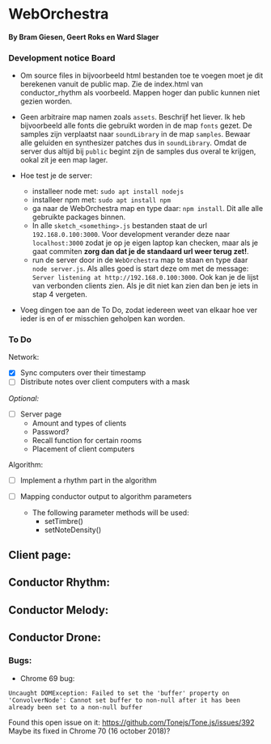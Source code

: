 # WebOrchestra
#### By Bram Giesen, Geert Roks en Ward Slager

### Development notice Board
  - Om source files in bijvoorbeeld html bestanden toe te voegen moet je dit berekenen vanuit de public map. Zie de index.html van conductor_rhythm als voorbeeld. Mappen hoger dan public kunnen niet gezien worden.

  - Geen arbitraire map namen zoals `assets`. Beschrijf het liever. Ik heb bijvoorbeeld alle fonts die gebruikt worden in de map `fonts` gezet. De samples zijn verplaatst naar `soundLibrary` in de map `samples`. Bewaar alle geluiden en synthesizer patches dus in `soundLibrary`. Omdat de server dus altijd bij `public` begint zijn de samples dus overal te krijgen, ookal zit je een map lager.

  - Hoe test je de server:
    - installeer node met: `sudo apt install nodejs`
    - installeer npm met:  `sudo apt install npm`
    - ga naar de WebOrchestra map en type daar:  `npm install`. Dit alle alle gebruikte packages binnen.
    - In alle `sketch_<something>.js` bestanden staat de url `192.168.0.100:3000`. Voor development verander deze naar `localhost:3000` zodat je op je eigen laptop kan checken, maar als je gaat commiten **zorg dan dat je de standaard url weer terug zet!**.
    - run de server door in de `WebOrchestra` map te staan en type daar `node server.js`. Als alles goed is start deze om met de message: `Server listening at http://192.168.0.100:3000`. Ook kan je de lijst van verbonden clients zien. Als je dit niet kan zien dan ben je iets in stap 4 vergeten.


  - Voeg dingen toe aan de To Do, zodat iedereen weet van elkaar hoe ver ieder is en of er misschien geholpen kan worden.

### To Do

Network:
  - [x] Sync computers over their timestamp
  - [ ] Distribute notes over client computers with a mask

  *Optional:*
  - [ ] Server page
    - Amount and types of clients
    - Password?
    - Recall function for certain rooms
    - Placement of client computers


Algorithm:
  - [ ] Implement a rhythm part in the algorithm

  - [ ] Mapping conductor output to algorithm parameters
      - The following parameter methods will be used:
          - setTimbre()
          - setNoteDensity()


Client page:
  -

Conductor Rhythm:
  -

Conductor Melody:
  -

Conductor Drone:
  -


### Bugs:
  - Chrome 69 bug:
  ~~~
  Uncaught DOMException: Failed to set the 'buffer' property on 'ConvolverNode': Cannot set buffer to non-null after it has been already been set to a non-null buffer
  ~~~
  Found this open issue on it: https://github.com/Tonejs/Tone.js/issues/392
  Maybe its fixed in Chrome 70 (16 october 2018)?
